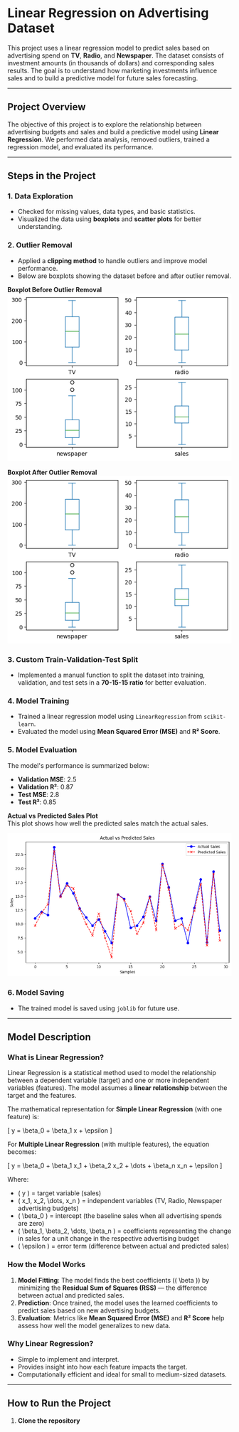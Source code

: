 # Linear Regression on Advertising Dataset

This project uses a linear regression model to predict sales based on advertising spend on **TV**, **Radio**, and **Newspaper**. The dataset consists of investment amounts (in thousands of dollars) and corresponding sales results. The goal is to understand how marketing investments influence sales and to build a predictive model for future sales forecasting.

---

## Project Overview

The objective of this project is to explore the relationship between advertising budgets and sales and build a predictive model using **Linear Regression**. We performed data analysis, removed outliers, trained a regression model, and evaluated its performance.

---

## Steps in the Project

### 1. **Data Exploration**
- Checked for missing values, data types, and basic statistics.
- Visualized the data using **boxplots** and **scatter plots** for better understanding.

### 2. **Outlier Removal**
- Applied a **clipping method** to handle outliers and improve model performance.
- Below are boxplots showing the dataset before and after outlier removal.

**Boxplot Before Outlier Removal**  
![Boxplot Before](./assets/output.png)

**Boxplot After Outlier Removal**  
![Boxplot After](./assets/output.png)

### 3. **Custom Train-Validation-Test Split**
- Implemented a manual function to split the dataset into training, validation, and test sets in a **70-15-15 ratio** for better evaluation.

### 4. **Model Training**
- Trained a linear regression model using `LinearRegression` from `scikit-learn`.
- Evaluated the model using **Mean Squared Error (MSE)** and **R² Score**.

### 5. **Model Evaluation**
The model's performance is summarized below:
- **Validation MSE**: 2.5  
- **Validation R²**: 0.87  
- **Test MSE**: 2.8  
- **Test R²**: 0.85  

**Actual vs Predicted Sales Plot**  
This plot shows how well the predicted sales match the actual sales.

![Actual vs Predicted](./assets/actualvspredicted.png)

### 6. **Model Saving**
- The trained model is saved using `joblib` for future use.

---

## Model Description

### What is Linear Regression?

Linear Regression is a statistical method used to model the relationship between a dependent variable (target) and one or more independent variables (features). The model assumes a **linear relationship** between the target and the features.

The mathematical representation for **Simple Linear Regression** (with one feature) is:

\[
y = \beta_0 + \beta_1 x + \epsilon
\]

For **Multiple Linear Regression** (with multiple features), the equation becomes:

\[
y = \beta_0 + \beta_1 x_1 + \beta_2 x_2 + \dots + \beta_n x_n + \epsilon
\]

Where:  
- \( y \) = target variable (sales)  
- \( x_1, x_2, \dots, x_n \) = independent variables (TV, Radio, Newspaper advertising budgets)  
- \( \beta_0 \) = intercept (the baseline sales when all advertising spends are zero)  
- \( \beta_1, \beta_2, \dots, \beta_n \) = coefficients representing the change in sales for a unit change in the respective advertising budget  
- \( \epsilon \) = error term (difference between actual and predicted sales)

### How the Model Works
1. **Model Fitting**: The model finds the best coefficients (\( \beta \)) by minimizing the **Residual Sum of Squares (RSS)** — the difference between actual and predicted sales.  
2. **Prediction**: Once trained, the model uses the learned coefficients to predict sales based on new advertising budgets.  
3. **Evaluation**: Metrics like **Mean Squared Error (MSE)** and **R² Score** help assess how well the model generalizes to new data.

### Why Linear Regression?
- Simple to implement and interpret.  
- Provides insight into how each feature impacts the target.  
- Computationally efficient and ideal for small to medium-sized datasets.

---

## How to Run the Project

1. **Clone the repository**  
